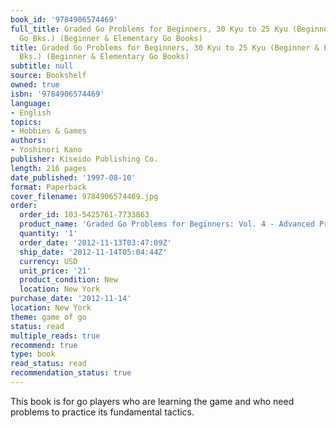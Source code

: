 ```yaml
---
book_id: '9784906574469'
full_title: Graded Go Problems for Beginners, 30 Kyu to 25 Kyu (Beginner & Elementary
  Go Bks.) (Beginner & Elementary Go Books)
title: Graded Go Problems for Beginners, 30 Kyu to 25 Kyu (Beginner & Elementary Go
  Bks.) (Beginner & Elementary Go Books)
subtitle: null
source: Bookshelf
owned: true
isbn: '9784906574469'
language:
- English
topics:
- Hobbies & Games
authors:
- Yoshinori Kano
publisher: Kiseido Publishing Co.
length: 216 pages
date_published: '1997-08-10'
format: Paperback
cover_filename: 9784906574469.jpg
order:
  order_id: 103-5425761-7733863
  product_name: 'Graded Go Problems for Beginners: Vol. 4 - Advanced Problems'
  quantity: '1'
  order_date: '2012-11-13T03:47:09Z'
  ship_date: '2012-11-14T05:04:44Z'
  currency: USD
  unit_price: '21'
  product_condition: New
  location: New York
purchase_date: '2012-11-14'
location: New York
theme: game of go
status: read
multiple_reads: true
recommend: true
type: book
read_status: read
recommendation_status: true
---
```

This book is for go players who are learning the game and who need problems to practice its fundamental tactics.
